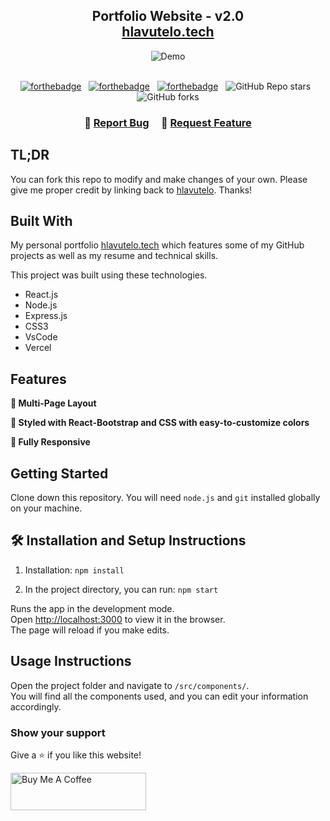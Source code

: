 <h2 align="center">
  Portfolio Website - v2.0<br/>
  <a href="https://hlavutelo.vercel.app/" target="_blank">hlavutelo.tech</a>
</h2>
<div align="center">
  <img alt="Demo" src="./Images/readme-img1.png" />
</div>

<br/>

<center>

[![forthebadge](https://forthebadge.com/images/badges/built-with-love.svg)](https://forthebadge.com) &nbsp;
[![forthebadge](https://forthebadge.com/images/badges/made-with-javascript.svg)](https://forthebadge.com) &nbsp;
[![forthebadge](https://forthebadge.com/images/badges/open-source.svg)](https://forthebadge.com) &nbsp;
![GitHub Repo stars](https://img.shields.io/github/stars/hlavutelo/Portfolio?color=red&logo=github&style=for-the-badge) &nbsp;
![GitHub forks](https://img.shields.io/github/forks/hlavutelo/Portfolio?color=red&logo=github&style=for-the-badge)

</center>

<h3 align="center">
    🔹
    <a href="https://github.com/hlavutelo/Portfolio/issues">Report Bug</a> &nbsp; &nbsp;
    🔹
    <a href="https://github.com/hlavutelo/Portfolio/issues">Request Feature</a>
</h3>

## TL;DR

You can fork this repo to modify and make changes of your own. Please give me proper credit by linking back to [hlavutelo](https://github.com/hlavutelo/Portfolio). Thanks!

## Built With

My personal portfolio <a href="https://hlavutelo.vercel.app/" target="_blank">hlavutelo.tech</a> which features some of my GitHub projects as well as my resume and technical skills.<br/>

This project was built using these technologies.

- React.js
- Node.js
- Express.js
- CSS3
- VsCode
- Vercel

## Features

**📖 Multi-Page Layout**  

**🎨 Styled with React-Bootstrap and CSS with easy-to-customize colors**  

**📱 Fully Responsive**  

## Getting Started

Clone down this repository. You will need `node.js` and `git` installed globally on your machine.

## 🛠 Installation and Setup Instructions

1. Installation: `npm install`

2. In the project directory, you can run: `npm start`

Runs the app in the development mode.\
Open [http://localhost:3000](http://localhost:3000) to view it in the browser.  
The page will reload if you make edits.

## Usage Instructions

Open the project folder and navigate to `/src/components/`. <br/>
You will find all the components used, and you can edit your information accordingly.

### Show your support

Give a ⭐ if you like this website!

<a href="https://www.buymeacoffee.com/hlavutelo" target="_blank"><img src="https://cdn.buymeacoffee.com/buttons/v2/default-violet.png" alt="Buy Me A Coffee" height= "60px" width= "217px" ></a>
